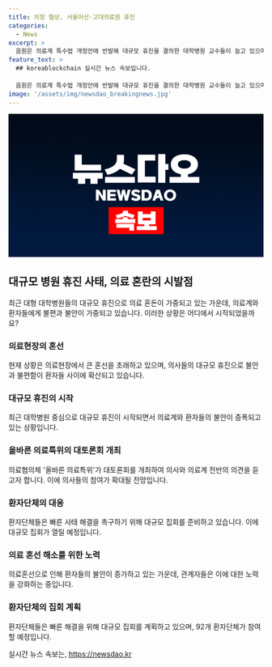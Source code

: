 ```yaml
---
title: 의정 협상, 서울아산·고대의료원 휴진
categories:
  - News
excerpt: >
  음원은 의료계 특수법 개정안에 반발해 대규모 휴진을 결의한 대학병원 교수들이 늘고 있으며, 환자들을 불안하게 하고 있습니다. 올특위가 대토론회를 열기로 결정하면서 현황 해소를 위한 노력이 이뤄지고 있지만, 환자단체는 신속한 사태해결을 촉구하는 집회를 계획 중입니다.
feature_text: >
  ## koreablockchain 실시간 뉴스 속보입니다.

  음원은 의료계 특수법 개정안에 반발해 대규모 휴진을 결의한 대학병원 교수들이 늘고 있으며, 환자들을 불안하게 하고 있습니다. 올특위가 대토론회를 열기로 결정하면서 현황 해소를 위한 노력이 이뤄지고 있지만, 환자단체는 신속한 사태해결을 촉구하는 집회를 계획 중입니다.
image: '/assets/img/newsdao_breakingnews.jpg'
---
```


<p><img src="/assets/img/newsdao_breakingnews.jpg" alt="koreablockchain 속보" /></p>

<h2 data-ke-size="size26">대규모 병원 휴진 사태, 의료 혼란의 시발점</h2>

<p data-ke-size="size16">최근 대형 대학병원들의 대규모 휴진으로 의료 혼돈이 가중되고 있는 가운데, 의료계와 환자들에게 불편과 불안이 가중되고 있습니다. 이러한 상황은 어디에서 시작되었을까요?</p>

<h3 data-ke-size="size24">의료현장의 혼선</h3>

<p data-ke-size="size16">현재 상황은 의료현장에서 큰 혼선을 초래하고 있으며, 의사들의 대규모 휴진으로 불안과 불편함이 환자들 사이에 확산되고 있습니다.</p>

<h3 data-ke-size="size24">대규모 휴진의 시작</h3>

<p data-ke-size="size16">최근 대학병원 중심으로 대규모 휴진이 시작되면서 의료계와 환자들의 불안이 증폭되고 있는 상황입니다.</p>

<h3 data-ke-size="size24">올바른 의료특위의 대토론회 개최</h3>

<p data-ke-size="size16">의료협의체 '올바른 의료특위'가 대토론회를 개최하여 의사와 의료계 전반의 의견을 듣고자 합니다. 이에 의사들의 참여가 확대될 전망입니다.</p>

<h3 data-ke-size="size24">환자단체의 대응</h3>

<p data-ke-size="size16">환자단체들은 빠른 사태 해결을 촉구하기 위해 대규모 집회를 준비하고 있습니다. 이에 대규모 집회가 열릴 예정입니다.</p>

<h3 data-ke-size="size24">의료 혼선 해소를 위한 노력</h3>

<p data-ke-size="size16">의료혼선으로 인해 환자들의 불안이 증가하고 있는 가운데, 관계자들은 이에 대한 노력을 강화하는 중입니다.</p>

<h3 data-ke-size="size24">환자단체의 집회 계획</h3>

<p data-ke-size="size16">환자단체들은 빠른 해결을 위해 대규모 집회를 계획하고 있으며, 92개 환자단체가 참여할 예정입니다.</p>
실시간 뉴스 속보는, <a href="https://newsdao.kr" rel="dofollow">https://newsdao.kr</a>


